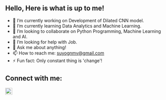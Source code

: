 ## Hello, Here is what is up to me!

- 🔭 I’m currently working on Development of Dilated CNN model.
- 🌱 I’m currently learning Data Analytics and Machine Learning.
- 👯 I’m looking to collaborate on Python Programming, Machine Learning and AI.
- 🤔 I’m looking for help with Job.
- 💬 Ask me about anything!
- 📫 How to reach me: suyognmv@gmail.com
- ⚡ Fun fact: Only constant thing is 'change'!

## Connect with me:

[<img align="left" alt="Suyog153 | LinkedIn" width="22px" src="https://cdn.jsdelivr.net/npm/simple-icons@v3/icons/linkedin.svg" />][Linkedin]

<br />

[Linkedin]: https://www.linkedin.com/in/suyog15/
